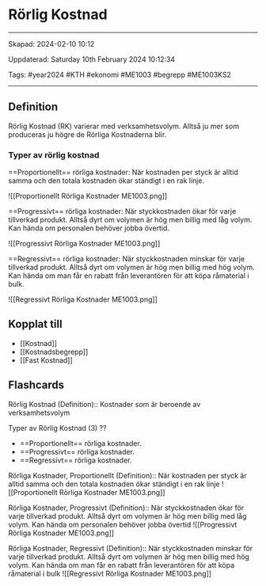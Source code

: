 # Rörlig Kostnad

---

Skapad: 2024-02-10 10:12

Uppdaterad: Saturday 10th February 2024 10:12:34

Tags: #year2024 #KTH #ekonomi #ME1003 #begrepp #ME1003KS2

---

## Definition

Rörlig Kostnad (RK) varierar med verksamhetsvolym. Alltså ju mer som produceras ju högre de Rörliga Kostnaderna blir.

### Typer av rörlig kostnad

==Proportionellt== rörliga kostnader:
När kostnaden per styck är alltid samma och den totala kostnaden ökar ständigt i en rak linje.

![[Proportionellt Rörliga Kostnader ME1003.png]]

==Progressivt== rörliga kostnader:
När styckkostnaden ökar för varje tillverkad produkt. Alltså dyrt om volymen är hög men billig med låg volym. Kan hända om personalen behöver jobba övertid.

![[Progressivt Rörliga Kostnader ME1003.png]]

==Regressivt== rörliga kostnader:
När styckkostnaden minskar för varje tillverkad produkt. Alltså dyrt om volymen är hög men billig med hög volym. Kan hända om man får en rabatt från leverantören för att köpa råmaterial i bulk.

![[Regressivt Rörliga Kostnader ME1003.png]]

## Kopplat till

- [[Kostnad]]
- [[Kostnadsbegrepp]]
- [[Fast Kostnad]]

## Flashcards

Rörlig Kostnad (Definition):: Kostnader som är beroende av verksamhetsvolym
<!--SR:!2024-02-10,4,270!2000-01-01,1,250-->

Typer av Rörlig Kostnad (3)
??
- ==Proportionellt== rörliga kostnader.
- ==Progressivt== rörliga kostnader.
- ==Regressivt== rörliga kostnader.

Rörliga Kostnader, Proportionellt (Definition):: När kostnaden per styck är alltid samma och den totala kostnaden ökar ständigt i en rak linje
![[Proportionellt Rörliga Kostnader ME1003.png]]

Rörliga Kostnader, Progressivt (Definition):: När styckkostnaden ökar för varje tillverkad produkt. Alltså dyrt om volymen är hög men billig med låg volym. Kan hända om personalen behöver jobba övertid
![[Progressivt Rörliga Kostnader ME1003.png]]

Rörliga Kostnader, Regressivt (Definition):: När styckkostnaden minskar för varje tillverkad produkt. Alltså dyrt om volymen är hög men billig med hög volym. Kan hända om man får en rabatt från leverantören för att köpa råmaterial i bulk
![[Regressivt Rörliga Kostnader ME1003.png]]
